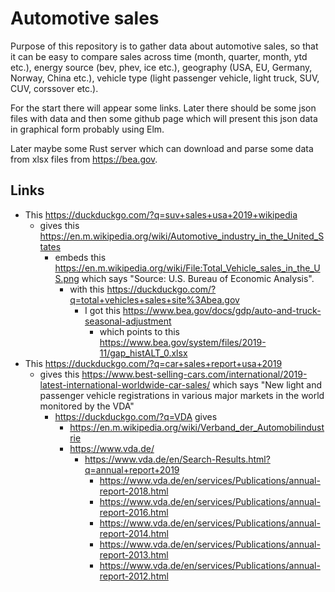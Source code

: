 # Automotive sales

Purpose of this repository is to gather data about automotive sales, so that it can be easy to compare sales across time (month, quarter, month, ytd etc.), energy source (bev, phev, ice etc.), geography (USA, EU, Germany, Norway, China etc.), vehicle type (light passenger vehicle, light truck, SUV, CUV, corssover etc.).

For the start there will appear some links. Later there should be some json files with data and then some github page which will present this json data in graphical form probably using Elm.

Later maybe some Rust server which can download and parse some data from xlsx files from https://bea.gov.

## Links

- This https://duckduckgo.com/?q=suv+sales+usa+2019+wikipedia
  - gives this https://en.m.wikipedia.org/wiki/Automotive_industry_in_the_United_States
    - embeds this https://en.m.wikipedia.org/wiki/File:Total_Vehicle_sales_in_the_US.png which says "Source: U.S. Bureau of Economic Analysis".
      - with this https://duckduckgo.com/?q=total+vehicles+sales+site%3Abea.gov
        - I got this https://www.bea.gov/docs/gdp/auto-and-truck-seasonal-adjustment
          - which points to this https://www.bea.gov/system/files/2019-11/gap_histALT_0.xlsx
- This https://duckduckgo.com/?q=car+sales+report+usa+2019
  - gives this https://www.best-selling-cars.com/international/2019-latest-international-worldwide-car-sales/ which says "New light and passenger vehicle registrations in various major markets in the world monitored by the VDA"
    - https://duckduckgo.com/?q=VDA gives
      - https://en.m.wikipedia.org/wiki/Verband_der_Automobilindustrie
      - https://www.vda.de/
        - https://www.vda.de/en/Search-Results.html?q=annual+report+2019
          - https://www.vda.de/en/services/Publications/annual-report-2018.html
          - https://www.vda.de/en/services/Publications/annual-report-2016.html
          - https://www.vda.de/en/services/Publications/annual-report-2014.html
          - https://www.vda.de/en/services/Publications/annual-report-2013.html
          - https://www.vda.de/en/services/Publications/annual-report-2012.html
